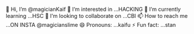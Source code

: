 👋 Hi, I’m @magicianKaif
👀 I’m interested in ...HACKING
🌱 I’m currently learning ...HSC
💞️ I’m looking to collaborate on ...CBI
📫 How to reach me ...ON INSTA @magicianslime
😄 Pronouns: ...kaifu
⚡ Fun fact: ...stan